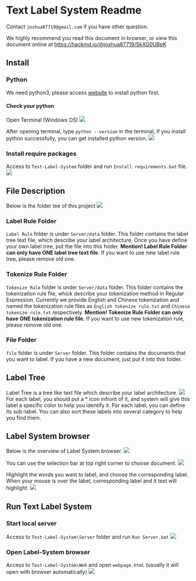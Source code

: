 # Text Label System Readme

Contact `joshua87719@gmail.com` if you have other question.

We highly recommend you read this document in browser, or view this document online at https://hackmd.io/@joshua87719/SkXG0UBpK

## Install
### Python
We need python3, please access [website](https://www.python.org/downloads/) to install python first.

#### Check your python
Open Terminal (Windows OS)
![](https://i.imgur.com/GgFsk5v.png)

After opening terminal, type `python --version` in the terminal, if you install python successfully, you can get installed python version.
![](https://i.imgur.com/p9aCSpp.png)

### Install require packages
Access to `Test-Label-System` folder and run `Install requirements.bat` file.
![](https://i.imgur.com/VzUssRg.png)


## File Description
Below is the folder tee of this project
![](https://i.imgur.com/7uSPfXx.png)

### Label Rule Folder
`Label Rule` folder is under `Server/data` folder. This folder contains the label tree text file, which describe your label architecture.
Once you have define your own label tree, put the file into this folder.
**Mention! Label Rule Folder can only have ONE label tree text file.** If you want to use new label rule tree, please remove old one.

### Tokenize Rule Folder
`Tokenize Rule` folder is under `Server/data` folder. This folder contains the tokenization rule file, whick describe your tokenization method in Regular Expression. Currently we provide English and Chinese tokenization and named the tokenization rule files as `English tokenize rule.txt` and `Chinese tokenize rule.txt` respectively.
**Mention! Tokenize Rule Folder can only have ONE tokenization rule file.** If you want to use new tokenization rule, please remove old one.

### File Folder
`file` folder is under `Server` folder. This folder contains the documents that you want to label. If you have a new document, just put it into this folder.

## Label Tree
Label Tree is a tree like text file which describe your label architecture.
![](https://i.imgur.com/7LZE61p.png)
For each label, you should put a * icon infront of it, and system will give this label a specific color to help you identify it.
For each label, you can define its sub-label.
You can also sort these labels into several category to help you find them.

## Label System browser
Below is the overview of Label System browser.
![](https://i.imgur.com/PMcqGSe.png)

You can use the selection bar at top right corner to choose document.
![](https://i.imgur.com/Zvz7lqZ.png)

Highlight the words you want to label, and choose the corresponding label.
When your mouse is over the label, corresponding label and it text will highlight.
![](https://i.imgur.com/0M5tsHN.gif)




## Run Text Label System
### Start local server
Access to `Test-Label-System\Server` folder and run `Run Server.bat`
![](https://i.imgur.com/tWzXu74.png)


### Open Label-System browser
Access to `Test-Label-System\Web` and open `webpage.html` (usually it will open with browser automatically)
![](https://i.imgur.com/oRBc7pJ.png)
